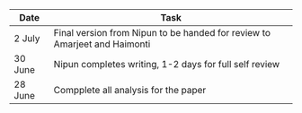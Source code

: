 
|Date|Task|
|----|----|
|2 July|Final version from Nipun to be handed for review to Amarjeet and Haimonti|
|30 June|Nipun completes writing, 1-2 days for full self review|
|28 June|Compplete all analysis for the paper|
